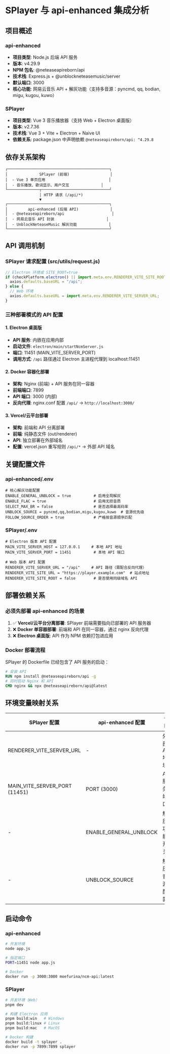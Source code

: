 # SPlayer 与 api-enhanced 集成分析

## 项目概述

### api-enhanced
- **项目类型**: Node.js 后端 API 服务
- **版本**: v4.29.9
- **NPM 包名**: @neteaseapireborn/api
- **技术栈**: Express.js + @unblockneteasemusic/server
- **默认端口**: 3000
- **核心功能**: 网易云音乐 API + 解灰功能（支持多音源：pyncmd, qq, bodian, migu, kugou, kuwo）

### SPlayer
- **项目类型**: Vue 3 音乐播放器（支持 Web + Electron 桌面版）
- **版本**: v2.7.36
- **技术栈**: Vue 3 + Vite + Electron + Naive UI
- **依赖关系**: package.json 中声明依赖 `@neteaseapireborn/api: ^4.29.8`

## 依存关系架构

```
┌─────────────────────────────────────────────┐
│              SPlayer (前端)                  │
│  - Vue 3 单页应用                            │
│  - 音乐播放、歌词显示、用户交互              │
└──────────────┬──────────────────────────────┘
               │ HTTP 请求 (/api/*)
               ▼
┌─────────────────────────────────────────────┐
│         api-enhanced (后端 API)              │
│  - @neteaseapireborn/api                     │
│  - 网易云音乐 API 封装                       │
│  - UnblockNeteaseMusic 解灰功能              │
└─────────────────────────────────────────────┘
```

## API 调用机制

### SPlayer 请求配置 (src/utils/request.js)

```js
// Electron 环境或 SITE_ROOT=true
if (checkPlatform.electron() || import.meta.env.RENDERER_VITE_SITE_ROOT === "true") {
  axios.defaults.baseURL = "/api";
} else {
  // Web 环境
  axios.defaults.baseURL = import.meta.env.RENDERER_VITE_SERVER_URL;
}
```

### 三种部署模式的 API 配置

#### 1. Electron 桌面版
- **API 服务**: 内嵌在应用内部
- **启动文件**: `electron/main/startNcmServer.js`
- **端口**: 11451 (MAIN_VITE_SERVER_PORT)
- **调用方式**: `/api` 路径通过 Electron 主进程代理到 localhost:11451

#### 2. Docker 容器化部署
- **架构**: Nginx (前端) + API 服务在同一容器
- **前端端口**: 7899
- **API 端口**: 3000 (内部)
- **反向代理**: nginx.conf 配置 `/api/` → `http://localhost:3000/`

#### 3. Vercel/云平台部署
- **架构**: 前端和 API 分离部署
- **前端**: 纯静态文件 (out/renderer)
- **API**: 独立部署在外部域名
- **配置**: vercel.json 重写规则 `/api/*` → 外部 API 域名

## 关键配置文件

### api-enhanced/.env
```env
# 核心解灰功能配置
ENABLE_GENERAL_UNBLOCK = true          # 启用全局解灰
ENABLE_FLAC = true                     # 启用无损音质
SELECT_MAX_BR = false                  # 是否选择最高码率
UNBLOCK_SOURCE = pyncmd,qq,bodian,migu,kugou,kuwo  # 音源优先级
FOLLOW_SOURCE_ORDER = true             # 严格按音源顺序匹配
```

### SPlayer/.env
```env
# Electron 版本 API 配置
MAIN_VITE_SERVER_HOST = 127.0.0.1     # 本地 API 地址
MAIN_VITE_SERVER_PORT = 11451          # 本地 API 端口

# Web 版本 API 配置
RENDERER_VITE_SERVER_URL = "/api"     # API 路径（需配合反向代理）
RENDERER_VITE_SITE_URL = "https://player.example.com"  # 站点地址
RENDERER_VITE_SITE_ROOT = false        # 是否使用同级域名 API
```

## 部署依赖关系

### 必须先部署 api-enhanced 的场景
1. ✅ **Vercel/云平台分离部署**: SPlayer 前端需要指向已部署的 API 服务器
2. ❌ **Docker 单容器部署**: 前端和 API 在同一容器，通过 nginx 反向代理
3. ❌ **Electron 桌面版**: API 作为 NPM 依赖打包进应用

### Docker 部署流程
SPlayer 的 Dockerfile 已经包含了 API 服务的启动：
```dockerfile
# 安装 API
RUN npm install @neteaseapireborn/api -g
# 同时启动 Nginx 和 API
CMD nginx && npx @neteaseapireborn/api@latest
```

## 环境变量映射关系

| SPlayer 配置                      | api-enhanced 配置          | 说明                |
|-----------------------------------|----------------------------|---------------------|
| RENDERER_VITE_SERVER_URL          | -                          | 外部 API 地址       |
| MAIN_VITE_SERVER_PORT (11451)    | PORT (3000)                | API 服务端口        |
| -                                 | ENABLE_GENERAL_UNBLOCK     | 解灰功能开关        |
| -                                 | UNBLOCK_SOURCE             | 解灰音源配置        |

## 启动命令

### api-enhanced
```bash
# 开发环境
node app.js

# 指定端口
PORT=11451 node app.js

# Docker
docker run -p 3000:3000 moefurina/ncm-api:latest
```

### SPlayer
```bash
# 开发环境（Web）
pnpm dev

# 构建 Electron 应用
pnpm build:win   # Windows
pnpm build:linux # Linux
pnpm build:mac   # MacOS

# Docker 构建
docker build -t splayer .
docker run -p 7899:7899 splayer
```